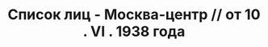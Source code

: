 ---
title: Список лиц - Москва-центр // от 10 . VI . 1938 года
description: РГАСПИ, ф.17, оп.171, дело 417, лист 71
images:
- /disk/pictures/v09/17-171-417-071.jpg
- /disk/pictures/v09/17-171-417-072.jpg
- /disk/pictures/v09/17-171-417-073.jpg
---
